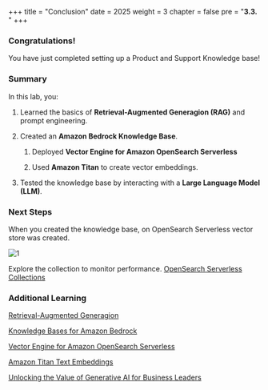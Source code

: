+++
title = "Conclusion"
date = 2025
weight = 3
chapter = false
pre = "<b>3.3. </b>"
+++

### Congratulations!

You have just completed setting up a Product and Support Knowledge base!

### Summary

In this lab, you:

1. Learned the basics of **Retrieval-Augmented Generagion (RAG)** and prompt engineering.

2. Created an **Amazon Bedrock Knowledge Base**.

    1. Deployed **Vector Engine for Amazon OpenSearch Serverless**

    2. Used **Amazon Titan** to create vector embeddings.

3. Tested the knowledge base by interacting with a **Large Language Model (LLM)**.

### Next Steps

When you created the knowledge base, on OpenSearch Serverless vector store was created. 

![1](../../images/3/3.3/1.png)

Explore the collection to monitor performance. [OpenSearch Serverless Collections ](https://us-west-2.console.aws.amazon.com/aos/home?region=us-west-2#opensearch/collections)

### Additional Learning

[Retrieval-Augmented Generagion ](https://aws.amazon.com/what-is/retrieval-augmented-generation/)

[Knowledge Bases for Amazon Bedrock ](https://aws.amazon.com/bedrock/knowledge-bases/)

[Vector Engine for Amazon OpenSearch Serverless ](https://aws.amazon.com/opensearch-service/serverless-vector-database/)

[Amazon Titan Text Embeddings](https://docs.aws.amazon.com/bedrock/latest/userguide/titan-embedding-models.html)

[Unlocking the Value of Generative AI for Business Leaders](https://aws.amazon.com/executive-insights/generative-ai-ml/)
